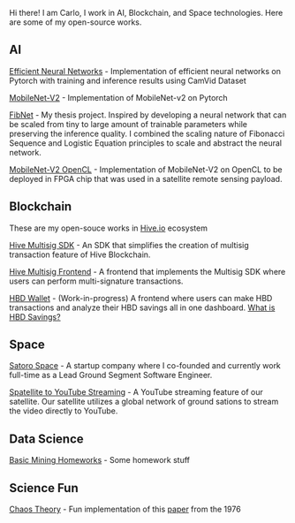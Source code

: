 Hi there! I am Carlo, I work in AI, Blockchain, and Space technologies. Here are some of my open-source works. 


## AI

[Efficient Neural Networks](https://github.com/carlodizon03/Efficient-Nets-on-Pytorch)  - Implementation of efficient neural networks on Pytorch with training and inference results using CamVid Dataset


[MobileNet-V2](https://github.com/carlodizon03/MobilenetV2-Pytorch) - Implementation of MobileNet-v2 on Pytorch

[FibNet](https://github.com/carlodizon03/FibNet) - My thesis project. Inspired by developing a neural network that can be scaled from tiny to large amount of trainable parameters while preserving the inference quality. I combined the scaling nature of Fibonacci Sequence and Logistic Equation principles to scale and abstract the neural network.

[MobileNet-V2 OpenCL](https://github.com/carlodizon03/MobileNetV2-OpenCL) - Implementation of MobileNet-V2 on OpenCL to be deployed in FPGA chip that was used in a satellite remote sensing payload. 

## Blockchain 

These are my open-souce works in [Hive.io](https://hive.io/) ecosystem

[Hive Multisig SDK](https://github.com/hive-keychain/hive-multisig-sdk) - An SDK that simplifies the creation of multisig transaction feature of Hive Blockchain.

[Hive Multisig Frontend](https://github.com/hive-keychain/hive-multisig-frontend) - A frontend that implements the Multisig SDK where users can perform multi-signature transactions.

[HBD Wallet](https://github.com/carlodizon03/hbd-wallet) - (Work-in-progress) A frontend where users can make HBD transactions and analyze their HBD savings all in one dashboard. [What is HBD Savings?](https://hive.io/hbd/#:~:text=%2C%20Hive%20Keychain-,Savings%20account%20APR,-Placing%20your%20HBD)

## Space
[Satoro Space](https://www.satoro.space/) - A startup company where I co-founded and currently work full-time as a Lead Ground Segment Software Engineer. 

[Spatellite to YouTube Streaming](https://www.youtube.com/@SATORO-taurus) - A YouTube streaming feature of our satellite. Our satellite utilizes a global network of ground sations to stream the video directly to YouTube. 

## Data Science

[Basic Mining Homeworks](https://github.com/carlodizon03/Data-Science) - Some homework stuff

## Science Fun

[Chaos Theory](https://github.com/carlodizon03/Chaos-Logistic-Difference-Equations) - Fun implementation of this [paper](https://www.nature.com/articles/261459a0) from the 1976


<!--
**carlodizon03/carlodizon03** is a ✨ _special_ ✨ repository because its `README.md` (this file) appears on your GitHub profile.

Here are some ideas to get you started:

- 🔭 I’m currently working on ...
- 🌱 I’m currently learning ...
- 👯 I’m looking to collaborate on ...
- 🤔 I’m looking for help with ...
- 💬 Ask me about ...
- 📫 How to reach me: ...
- 😄 Pronouns: ...
- ⚡ Fun fact: ...
-->
